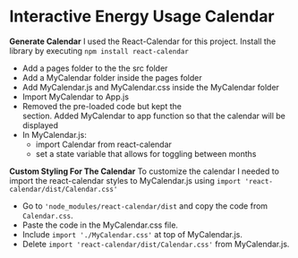 # Interactive Energy Usage Calendar #

**Generate Calendar**
I used the React-Calendar for this project. Install the library by executing `npm install react-calendar`

- Add a pages folder to the the src folder
- Add a MyCalendar folder inside the pages folder
- Add MyCalendar.js and MyCalendar.css inside the MyCalendar folder
- Import MyCalendar to App.js
- Removed the pre-loaded code but kept the <div> section. Added MyCalendar to app function so that the calendar will be displayed
- In MyCalendar.js:
    - import Calendar from react-calendar
    - set a state variable that allows for toggling between months


**Custom Styling For The Calendar**
To customize the calendar I needed to import the react-calendar styles to MyCalendar.js using `import 'react-calendar/dist/Calendar.css'`

- Go to `'node_modules/react-calendar/dist` and copy the code from `Calendar.css`.  
- Paste the code in the MyCalendar.css file.
- Include `import './MyCalendar.css'` at top of MyCalendar.js.
- Delete `import 'react-calendar/dist/Calendar.css'` from MyCalendar.js.

